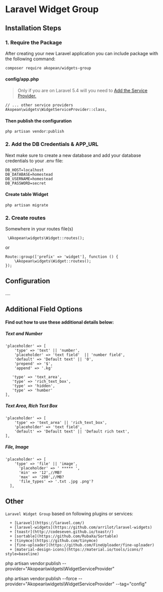 # Laravel Widget Group

## Installation Steps

### 1. Require the Package

After creating your new Laravel application you can include package with the following command: 

```
composer require akopean/widgets-group
```

#### config/app.php

> Only if you are on Laravel 5.4 will you need to [Add the Service Provider.](https://laravel.com/docs/5.6/providers)

```
// ... other service providers
Akopean\widgets\WidgetServiceProvider::class,
```

#### Then publish the configuration

```
php artisan vendor:publish
```

### 2. Add the DB Credentials & APP_URL

Next make sure to create a new database and add your database credentials to your .env file:

```
DB_HOST=localhost
DB_DATABASE=homestead
DB_USERNAME=homestead
DB_PASSWORD=secret
```

#### Create table Widget

```
php artisan migrate
```

### 2. Create routes

Somewhere in your routes file(s)

```
 \Akopean\widgets\Widget::routes();
```
or
```
Route::group(['prefix' => 'widget'], function () {
    \Akopean\widgets\Widget::routes();
});
```

## Configuration


....




## Additional Field Options

#### Find out how to use these additional details below:


##### Text and Number
```
'placeholder' => [
    'type' => 'text' || 'number',
    'placeholder' => 'text field'  || 'number field',
    'default' => 'Default text' || '0',
    'prepend' => '$',
    'append' => '.kg'
    
   'type' => 'text_area',
   'type' => 'rich_text_box',
   'type' => 'hidden',
   'type' => 'humber'
],
```
##### Text Area, Rich Text Box 
```
'placeholder' => [
    'type' => 'text_area' || 'rich_text_box',
    'placeholder' => 'text field',
    'default' => 'Default text' || 'Default rich text',  
],
```

##### File, Image 
```
'placeholder' => [
    'type' => 'file' || 'image',
      'placeholder' => ' ***** ',
      'min' => '12',//MB?
      'max' => '200',//MB?
      'file_types' => '.txt .jpg .png'?
  ],
```

  ## Other

  `Laravel Widget Group` based on following plugins or services:
```
  + [Laravel](https://laravel.com/)
  + [laravel-widgets](https://github.com/arrilot/laravel-widgets)
  + [toastr](http://codeseven.github.io/toastr/)
  + [sortable](https://github.com/RubaXa/Sortable)
  + [tinymce](https://github.com/tinymce)
  + [fine-uploader](https://github.com/FineUploader/fine-uploader)
  + [material-design-icons](https://material.io/tools/icons/?style=baseline)
  ```

  php artisan vendor:publish --provider="Akopean\widgets\WidgetServiceProvider"
  
  php artisan vendor:publish --force --provider="Akopean\widgets\WidgetServiceProvider" --tag="config"